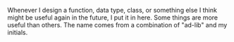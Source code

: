 Whenever I design a function, data type, class, or something else I think might be useful again in the future, I put it in here. Some things are more useful than others.
The name comes from a combination of "ad-lib" and my initials.
